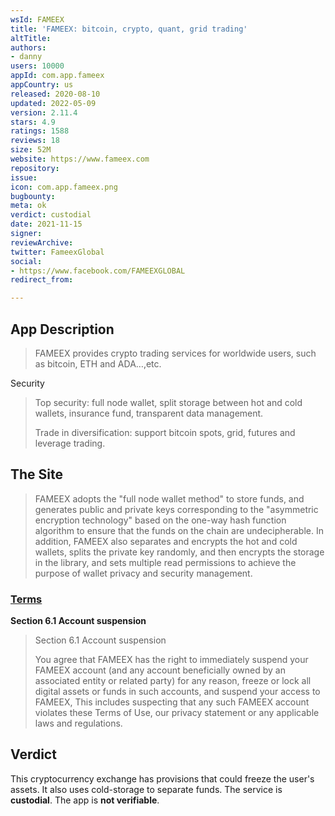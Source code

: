 ```yaml
---
wsId: FAMEEX
title: 'FAMEEX: bitcoin, crypto, quant, grid trading'
altTitle: 
authors:
- danny
users: 10000
appId: com.app.fameex
appCountry: us
released: 2020-08-10
updated: 2022-05-09
version: 2.11.4
stars: 4.9
ratings: 1588
reviews: 18
size: 52M
website: https://www.fameex.com
repository: 
issue: 
icon: com.app.fameex.png
bugbounty: 
meta: ok
verdict: custodial
date: 2021-11-15
signer: 
reviewArchive: 
twitter: FameexGlobal
social:
- https://www.facebook.com/FAMEEXGLOBAL
redirect_from: 

---
```


## App Description

> FAMEEX provides crypto trading services for worldwide users, such as bitcoin, ETH and ADA…,etc.

Security

> Top security: full node wallet, split storage between hot and cold wallets, insurance fund, transparent data management.
>
> Trade in diversification: support bitcoin spots, grid, futures and leverage trading.

## The Site

> FAMEEX adopts the "full node wallet method" to store funds, and generates public and private keys corresponding to the "asymmetric encryption technology" based on the one-way hash function algorithm to ensure that the funds on the chain are undecipherable. In addition, FAMEEX also separates and encrypts the hot and cold wallets, splits the private key randomly, and then encrypts the storage in the library, and sets multiple read permissions to achieve the purpose of wallet privacy and security management.

### [Terms](https://test.fameex.com/en-US/support/terms/service)

**Section 6.1 Account suspension**

> Section 6.1 Account suspension
>
> You agree that FAMEEX has the right to immediately suspend your FAMEEX account (and any account beneficially owned by an associated entity or related party) for any reason, freeze or lock all digital assets or funds in such accounts, and suspend your access to FAMEEX, This includes suspecting that any such FAMEEX account violates these Terms of Use, our privacy statement or any applicable laws and regulations.

## Verdict

This cryptocurrency exchange has provisions that could freeze the user's assets. It also uses cold-storage to separate funds. The service is **custodial**. The app is **not verifiable**.


